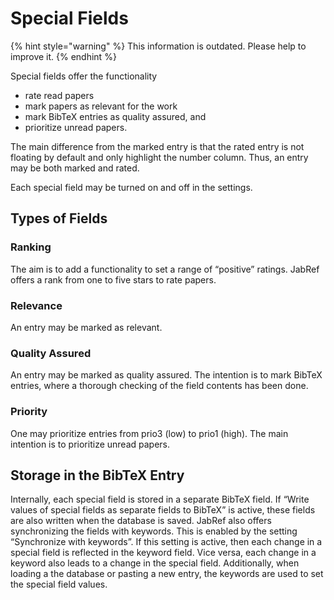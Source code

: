 # Special Fields

{% hint style="warning" %}
This information is outdated. Please help to improve it.
{% endhint %}

Special fields offer the functionality

* rate read papers
* mark papers as relevant for the work
* mark BibTeX entries as quality assured, and
* prioritize unread papers.

The main difference from the marked entry is that the rated entry is not floating by default and only highlight the number column. Thus, an entry may be both marked and rated.

Each special field may be turned on and off in the settings.

## Types of Fields

### Ranking

The aim is to add a functionality to set a range of “positive” ratings. JabRef offers a rank from one to five stars to rate papers.

### Relevance

An entry may be marked as relevant.

### Quality Assured

An entry may be marked as quality assured. The intention is to mark BibTeX entries, where a thorough checking of the field contents has been done.

### Priority

One may prioritize entries from prio3 \(low\) to prio1 \(high\). The main intention is to prioritize unread papers.

## Storage in the BibTeX Entry

Internally, each special field is stored in a separate BibTeX field. If “Write values of special fields as separate fields to BibTeX” is active, these fields are also written when the database is saved. JabRef also offers synchronizing the fields with keywords. This is enabled by the setting “Synchronize with keywords”. If this setting is active, then each change in a special field is reflected in the keyword field. Vice versa, each change in a keyword also leads to a change in the special field. Additionally, when loading a the database or pasting a new entry, the keywords are used to set the special field values.

